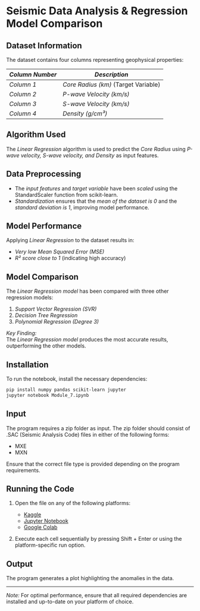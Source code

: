 # Seismic Data Analysis & Regression Model Comparison

## Dataset Information
The dataset contains four columns representing geophysical properties:

| *Column Number* | *Description* |
|------------------|----------------|
| *Column 1* | *Core Radius (km)* (Target Variable) |
| *Column 2* | *P-wave Velocity (km/s)* |
| *Column 3* | *S-wave Velocity (km/s)* |
| *Column 4* | *Density (g/cm³)* |

## Algorithm Used
The *Linear Regression* algorithm is used to predict the *Core Radius* using *P-wave velocity, S-wave velocity, and Density* as input features.

## Data Preprocessing
- The *input features* and *target variable* have been *scaled* using the StandardScaler function from scikit-learn.
- *Standardization* ensures that the *mean of the dataset is 0* and the *standard deviation is 1*, improving model performance.

## Model Performance
Applying *Linear Regression* to the dataset results in:
- *Very low Mean Squared Error (MSE)*
- *R² score close to 1* (indicating high accuracy)

## Model Comparison
The *Linear Regression model* has been compared with three other regression models:
1. *Support Vector Regression (SVR)*
2. *Decision Tree Regression*
3. *Polynomial Regression (Degree 3)*

*Key Finding:*  
The *Linear Regression model* produces the most accurate results, outperforming the other models.

## Installation
To run the notebook, install the necessary dependencies:

```bash
pip install numpy pandas scikit-learn jupyter
jupyter notebook Module_7.ipynb
```


## Input
The program requires a zip folder as input. The zip folder should consist of .SAC (Seismic Analysis Code) files in either of the following forms:

- MXE
- MXN

Ensure that the correct file type is provided depending on the program requirements.

## Running the Code
1. Open the file on any of the following platforms:
   - [Kaggle](https://www.kaggle.com/)
   - [Jupyter Notebook](https://jupyter.org/)
   - [Google Colab](https://colab.research.google.com/)

2. Execute each cell sequentially by pressing Shift + Enter or using the platform-specific run option.

## Output
The program generates a plot highlighting the anomalies in the data.

---

*Note:* For optimal performance, ensure that all required dependencies are installed and up-to-date on your platform of choice.
